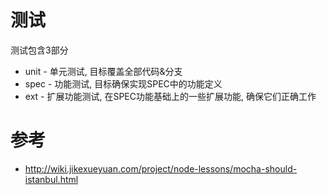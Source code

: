 # 测试

测试包含3部分
  
  * unit - 单元测试, 目标覆盖全部代码&分支
  * spec - 功能测试, 目标确保实现SPEC中的功能定义
  * ext - 扩展功能测试, 在SPEC功能基础上的一些扩展功能, 确保它们正确工作 


# 参考

  * http://wiki.jikexueyuan.com/project/node-lessons/mocha-should-istanbul.html
